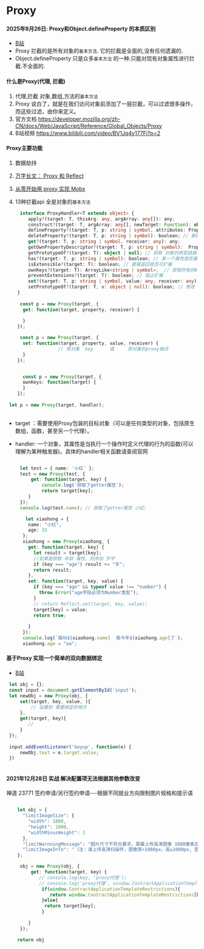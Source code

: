# Proxy
#### 2025年9月26日: Proxy和Object.defineProperty 的本质区别
- [B站](https://www.bilibili.com/video/BV1FjgPzsEDz)
- Proxy 拦截的是所有对象的``基本方法``. 它的拦截是全面的,没有任何遗漏的.
- Object.defineProperty 只是众多``基本方法`` 的一种.只能对现有对象属性进行拦截.不全面的. 



#### 什么是Proxy(代理, 拦截)
1.  代理,拦截 对象,数组,方法的``基本方法``
2.  Proxy 说白了，就是在我们访问对象前添加了一层拦截，可以过滤很多操作，而这些过滤，由你来定义。
3.  官方文档 <https://developer.mozilla.org/zh-CN/docs/Web/JavaScript/Reference/Global_Objects/Proxy>
4.  B站视频 <https://www.bilibili.com/video/BV1Jq4y177Fi?p=2>

#### Proxy主要功能

1.  数据劫持

2.  [万字长文： Proxy 和 Reflect](https://mp.weixin.qq.com/s/Y--hyizEZCIMtnZzdeO1tA)

3.  [从零开始用 proxy 实现 Mobx](https://zhuanlan.zhihu.com/p/27097547)

4.  13种拦截api 全是对象的``基本方法``

```typescript
     interface ProxyHandler<T extends object> {
        apply?(target: T, thisArg: any, argArray: any[]): any;
        construct?(target: T, argArray: any[], newTarget: Function): object;
        defineProperty?(target: T, p: string | symbol, attributes: PropertyDescriptor): boolean;
        deleteProperty?(target: T, p: string | symbol): boolean; // 删除
        get?(target: T, p: string | symbol, receiver: any): any;
        getOwnPropertyDescriptor?(target: T, p: string | symbol):  PropertyDescriptor | undefined; // 获取属性描述符 value writable enumerable configurable
        getPrototypeOf?(target: T): object | null; // 获取 对象的原型链接点__proto__
        has?(target: T, p: string | symbol): boolean; // 某一个属性是否属于这个对象
        isExtensible?(target: T): boolean; // 直接返回是否可扩展
        ownKeys?(target: T): ArrayLike<string | symbol>;  // 获取所有的key 返回一个数组
        preventExtensions?(target: T): boolean; // 阻止扩展
        set?(target: T, p: string | symbol, value: any, receiver: any): boolean;
        setPrototypeOf?(target: T, v: object | null): boolean; // 修改 对象的原型链接点__proto__
    }
    
     const p = new Proxy(target, {
      get: function(target, property, receiver) {
                   
      }
    });

     const p = new Proxy(target, {
      set: function(target, property, value, receiver) {
                   // 原对象  key      值     原对象的proxy格式
      }
    });


      const p = new Proxy(target, {
      ownKeys: function(target) {
      }
    });
      
 let p = new Proxy(target, handler);
 
```

- target ：需要使用Proxy包装的目标对象（可以是任何类型的对象，包括原生数组，函数，甚至另一个代理）。

- handler: 一个对象，其属性是当执行一个操作时定义代理的行为的函数(可以理解为某种触发器)。具体的handler相关函数请查阅官网
```typescript

     let test = { name: '小红' };
     test = new Proxy(test, {
         get: function(target, key) {
             console.log('获取了getter属性');
             return target[key];
        }
     });
     console.log(test.name); // 获取了getter属性 小红;
```
```typescript
       let xiaohong = {
        name: "小红",
        age: 15
      };
      xiaohong = new Proxy(xiaohong, {
        get: function(target, key) {
          let result = target[key];
          //如果是获取 年龄 属性，则添加 岁字
          if (key === "age") result += "岁";
          return result;
        },
        set: function(target, key, value) {
          if (key === "age" && typeof value !== "number") {
            throw Error("age字段必须为Number类型");
          }
          // return Reflect.set(target, key, value);
          target[key] = value;
          return true;
       
        }
      });
      console.log(`我叫${xiaohong.name}  我今年${xiaohong.age}了`);
      xiaohong.age = "aa";
```

#### 基于Proxy 实现一个简单的双向数据绑定
- [B站](https://www.bilibili.com/video/BV1Jq4y177Fi?p=3&spm_id_from=pageDriver)

```javascript
 let obj = {};
 const input = document.getElementById('input');
 let newObj = new Proxy(obj, {
     set(target, key, value, ){
         // 设置到 需要绑定的地方
     },
     get(target, key){
        // 
     }
 });
 
 input.addEventListener('keyup', function(e) {
     newObj.text = e.target.value;
 })
 
```

#### 2021年12月28日 实战 解决配置项无法根据其他参数改变

禅道 23771 签约申请/另行签约申请---根据不同就业方向限制图片规格和提示语
```javascript

    let obj = {
      "limitImageSize": {
        "width": 1000,
        "height": 1000,
        "widthMinusHeight": 1
      },
      "limitWarnningMessage": "图片尺寸不符合要求，需要上传高清图像 1080像素及以上,请修改后重新上传！",
      "limitImageInfo": "（注：请上传高清扫描件，图像宽>1080px，高≥1080px, 图像宽度务必大于高度）"
    };

     obj = new Proxy(obj, {
         get: function(target, key) {
            // console.log(key, 'proxy代理');
            // console.log('proxy代理', window.ContractApplicationTemplateRestrictions[key]);
             if(window.ContractApplicationTemplateRestrictions){
                return window.ContractApplicationTemplateRestrictions[key];
             }else{
              return target[key];
             }
            
        }
     });

    return obj
```

